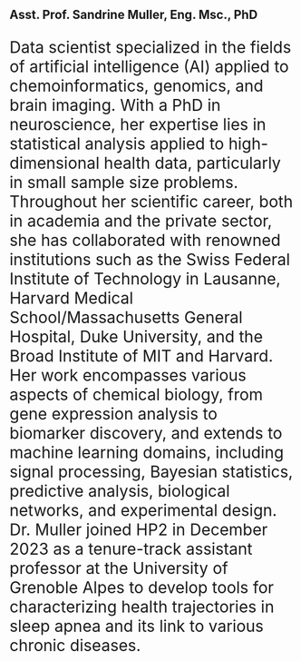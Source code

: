 ## Asst. Prof. Sandrine Muller, Eng. Msc., PhD
<p style="font-size:28px"> 
Data scientist specialized in the fields of artificial intelligence (AI) applied to chemoinformatics, genomics, and brain imaging.
With a PhD in neuroscience, her expertise lies in statistical analysis applied to high-dimensional health data, particularly in small sample size problems.
Throughout her scientific career, both in academia and the private sector, she has collaborated with renowned institutions such as the Swiss Federal Institute of Technology in Lausanne, Harvard Medical School/Massachusetts General Hospital, Duke University, and the Broad Institute of MIT and Harvard.
Her work encompasses various aspects of chemical biology, from gene expression analysis to biomarker discovery, and extends to machine learning domains, including signal processing, Bayesian statistics, predictive analysis, biological networks, and experimental design.
Dr. Muller joined HP2 in December 2023 as a tenure-track assistant professor at the University of Grenoble Alpes to develop tools for characterizing health trajectories in sleep apnea and its link to various chronic diseases.
